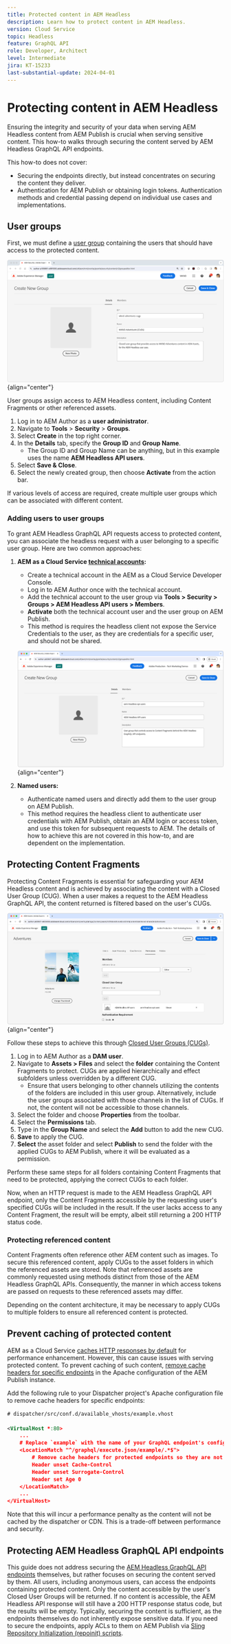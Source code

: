 ```yaml
---
title: Protected content in AEM Headless
description: Learn how to protect content in AEM Headless.
version: Cloud Service
topic: Headless
feature: GraphQL API
role: Developer, Architect
level: Intermediate
jira: KT-15233
last-substantial-update: 2024-04-01
---
```


# Protecting content in AEM Headless

Ensuring the integrity and security of your data when serving AEM Headless content from AEM Publish is crucial when serving sensitive content. This how-to walks through securing the content served by AEM Headless GraphQL API endpoints.

This how-to does not cover:

- Securing the endpoints directly, but instead concentrates on securing the content they deliver. 
- Authentication for AEM Publish or obtaining login tokens. Authentication methods and credential passing depend on individual use cases and implementations.

## User groups

First, we must define a [user group](https://experienceleague.adobe.com/en/docs/experience-manager-learn/cloud-service/accessing/aem-users-groups-and-permissions) containing the users that should have access to the protected content.

![AEM Headless protected content user group](./assets/protected-content/user-groups.png){align="center"}

User groups assign access to AEM Headless content, including Content Fragments or other referenced assets.

1. Log in to AEM Author as a **user administrator**.
1. Navigate to **Tools** > **Security** > **Groups**.
1. Select **Create** in the top right corner.
1. In the **Details** tab, specify the **Group ID** and **Group Name**.
   - The Group ID and Group Name can be anything, but in this example uses the name **AEM Headless API users**.
1. Select **Save & Close**.
1. Select the newly created group, then choose **Activate** from the action bar.

If various levels of access are required, create multiple user groups which can be associated with different content.

### Adding users to user groups

To grant AEM Headless GraphQL API requests access to protected content, you can associate the headless request with a user belonging to a specific user group. Here are two common approaches:

1. **AEM as a Cloud Service [technical accounts](https://experienceleague.adobe.com/en/docs/experience-manager-learn/getting-started-with-aem-headless/authentication/service-credentials):**
   - Create a technical account in the AEM as a Cloud Service Developer Console.
   - Log in to AEM Author once with the technical account.
   - Add the technical account to the user group via **Tools > Security > Groups > AEM Headless API users > Members**.
   - **Activate** both the technical account user and the user group on AEM Publish.
   - This method is requires the headless client not expose the Service Credentials to the user, as they are credentials for a specific user, and should not be shared.
   
   ![AEM Technical Account group management](./assets/protected-content/group-membership.png){align="center"}

2. **Named users:**
   - Authenticate named users and directly add them to the user group on AEM Publish.
   - This method requires the headless client to authenticate user credentials with AEM Publish, obtain an AEM login or access token, and use this token for subsequent requests to AEM. The details of how to achieve this are not covered in this how-to, and are dependent on the implementation.

## Protecting Content Fragments

Protecting Content Fragments is essential for safeguarding your AEM Headless content and is achieved by associating the content with a Closed User Group (CUG). When a user makes a request to the AEM Headless GraphQL API, the content returned is filtered based on the user's CUGs.

![AEM Headless CUGs](./assets/protected-content/cugs.png){align="center"}

Follow these steps to achieve this through [Closed User Groups (CUGs)](https://experienceleague.adobe.com/en/docs/experience-manager-learn/assets/advanced/closed-user-groups).

1. Log in to AEM Author as a **DAM user**.
2. Navigate to **Assets > Files** and select the **folder** containing the Content Fragments to protect. CUGs are applied hierarchically and effect subfolders unless overridden by a different CUG.
   - Ensure that users belonging to other channels utilizing the contents of the folders are included in this user group. Alternatively, include the user groups associated with those channels in the list of CUGs. If not, the content will not be accessible to those channels.
3. Select the folder and choose **Properties** from the toolbar.
4. Select the **Permissions** tab.
5. Type in the **Group Name** and select the **Add** button to add the new CUG.
6. **Save** to apply the CUG.
7. **Select** the asset folder and select **Publish** to send the folder with the applied CUGs to AEM Publish, where it will be evaluated as a permission.

Perform these same steps for all folders containing Content Fragments that need to be protected, applying the correct CUGs to each folder.

Now, when an HTTP request is made to the AEM Headless GraphQL API endpoint, only the Content Fragments accessible by the requesting user's specified CUGs will be included in the result. If the user lacks access to any Content Fragment, the result will be empty, albeit still returning a 200 HTTP status code.

### Protecting referenced content

Content Fragments often reference other AEM content such as images. To secure this referenced content, apply CUGs to the asset folders in which the referenced assets are stored. Note that referenced assets are commonly requested using methods distinct from those of the AEM Headless GraphQL APIs. Consequently, the manner in which access tokens are passed on requests to these referenced assets may differ.

Depending on the content architecture, it may be necessary to apply CUGs to multiple folders to ensure all referenced content is protected.

## Prevent caching of protected content

AEM as a Cloud Service [caches HTTP responses by default](https://experienceleague.adobe.com/en/docs/experience-manager-learn/cloud-service/caching/publish) for performance enhancement. However, this can cause issues with serving protected content. To prevent caching of such content, [remove cache headers for specific endpoints](https://experienceleague.adobe.com/en/docs/experience-manager-learn/cloud-service/caching/publish#how-to-customize-cache-rules-1) in the Apache configuration of the AEM Publish instance. 

Add the following rule to your Dispatcher project's Apache configuration file to remove cache headers for specific endpoints:

```xml
# dispatcher/src/conf.d/available_vhosts/example.vhost

<VirtualHost *:80>
    ...
    # Replace `example` with the name of your GraphQL endpoint's configuration name.
    <LocationMatch "^/graphql/execute.json/example/.*$">
        # Remove cache headers for protected endpoints so they are not cached
        Header unset Cache-Control
        Header unset Surrogate-Control
        Header set Age 0
    </LocationMatch>
    ...
</VirtualHost>
```

Note that this will incur a performance penalty as the content will not be cached by the dispatcher or CDN. This is a trade-off between performance and security.

## Protecting AEM Headless GraphQL API endpoints

This guide does not address securing the [AEM Headless GraphQL API endpoints](https://experienceleague.adobe.com/en/docs/experience-manager-cloud-service/content/headless/graphql-api/graphql-endpoint) themselves, but rather focuses on securing the content served by them. All users, including anonymous users, can access the endpoints containing protected content. Only the content accessible by the user's Closed User Groups will be returned. If no content is accessible, the AEM Headless API response will still have a 200 HTTP response status code, but the results will be empty. Typically, securing the content is sufficient, as the endpoints themselves do not inherently expose sensitive data. If you need to secure the endpoints, apply ACLs to them on AEM Publish via [Sling Repository Initialization (repoinit) scripts](https://sling.apache.org/documentation/bundles/repository-initialization.html#repoinit-parser-test-scenarios).


